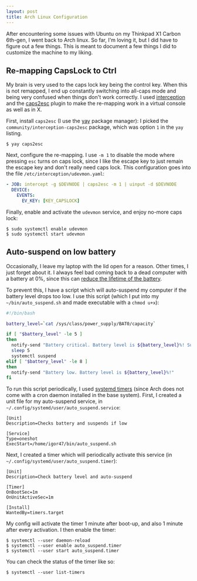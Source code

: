 ```yaml
---
layout: post
title: Arch Linux Configuration
---
```


After encountering some issues with Ubuntu on my Thinkpad X1 Carbon 6th-gen, I went back to Arch linux.
So far, I'm loving it, but I did have to figure out a few things.
This is meant to document a few things I did to customize the machine to my liking.

## Re-mapping CapsLock to Ctrl 

My brain is very used to the caps lock key being the control key.
When this is not remapped, I end up constantly switching into all-caps mode and being very confused when things don't work correctly.
I used [interception](https://gitlab.com/interception/linux/tools) and the [caps2esc](https://gitlab.com/interception/linux/plugins/caps2esc) plugin to make the re-mapping work in a virtual console as well as in X.

First, install `caps2esc` (I use the [yay](https://github.com/Jguer/yay#installation) package manager):
I picked the `community/interception-caps2esc` package, which was option `1` in the `yay` listing.

```
$ yay caps2esc
```

Next, configure the re-mapping.
I use `-m 1` to disable the mode where pressing `esc` turns on caps lock, since I like the escape key to just remain the escape key and don't really need caps lock.
This configuration goes into the file `/etc/interception/udevmon.yaml`:

```yaml
- JOB: intercept -g $DEVNODE | caps2esc -m 1 | uinput -d $DEVNODE
  DEVICE:
    EVENTS:
      EV_KEY: [KEY_CAPSLOCK]
```

Finally, enable and activate the `udevmon` service, and enjoy no-more caps lock:

```
$ sudo systemctl enable udevmon
$ sudo systemctl start udevmon
```

## Auto-suspend on low battery

Occasionally, I leave my laptop with the lid open for a reason.
Other times, I just forget about it.
I always feel bad coming back to a dead computer with a battery at 0%, since this can [reduce the lifetime of the battery](https://electronics.stackexchange.com/questions/164103/if-li-ion-battery-is-deeply-discharged-is-it-harmful-for-it-to-remain-in-this-s).

To prevent this, I have a script which will auto-suspend my computer if the battery level drops too low.
I use this script (which I put into my `~/bin/auto_suspend.sh` and made executable with a `chmod u+x`):

```bash
#!/bin/bash

battery_level=`cat /sys/class/power_supply/BAT0/capacity`

if [ "$battery_level" -le 5 ]
then
  notify-send "Battery critical. Battery level is ${battery_level}%! Suspending..."
  sleep 5
  systemctl suspend
elif [ "$battery_level" -le 8 ]
then
  notify-send "Battery low. Battery level is ${battery_level}%!"
fi
```

To run this script periodically, I used [systemd timers](https://wiki.archlinux.org/index.php/Systemd/Timers) (since Arch does not come with a cron daemon installed in the base system).
First, I created a unit file for my auto-suspend service, in `~/.config/systemd/user/auto_suspend.service`:

```
[Unit]
Description=Checks battery and suspends if low

[Service]
Type=oneshot
ExecStart=/home/igor47/bin/auto_suspend.sh
```

Next, I created a timer which will periodically activate this service (in `~/.config/systemd/user/auto_suspend.timer`):

```
[Unit]
Description=Check battery level and auto-suspend

[Timer]
OnBootSec=1m
OnUnitActiveSec=1m

[Install]
WantedBy=timers.target
```

My config will activate the timer 1 minute after boot-up, and also 1 minute after every activation.
I then enable the timer:

```
$ systemctl --user daemon-reload
$ systemctl --user enable auto_suspend.timer
$ systemctl --user start auto_suspend.timer
```

You can check the status of the timer like so:

```
$ systemctl --user list-timers
```
